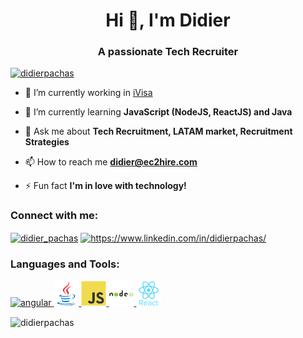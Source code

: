 <h1 align="center">Hi 👋, I'm Didier</h1>
<h3 align="center">A passionate Tech Recruiter</h3>

<p align="left"> <a href="https://github.com/ryo-ma/github-profile-trophy"><img src="https://github-profile-trophy.vercel.app/?username=didierpachas" alt="didierpachas" /></a> </p>

- 🔭 I’m currently working in [iVisa](https://ivisa.breezy.hr/)

- 🌱 I’m currently learning **JavaScript (NodeJS, ReactJS) and Java**

- 💬 Ask me about **Tech Recruitment, LATAM market, Recruitment Strategies**

- 📫 How to reach me **didier@ec2hire.com**

- ⚡ Fun fact **I'm in love with technology!**

<h3 align="left">Connect with me:</h3>
<p align="left">
<a href="https://twitter.com/didier_pachas" target="blank"><img align="center" src="https://raw.githubusercontent.com/rahuldkjain/github-profile-readme-generator/master/src/images/icons/Social/twitter.svg" alt="didier_pachas" height="30" width="40" /></a>
<a href="https://linkedin.com/in/https://www.linkedin.com/in/didierpachas/" target="blank"><img align="center" src="https://raw.githubusercontent.com/rahuldkjain/github-profile-readme-generator/master/src/images/icons/Social/linked-in-alt.svg" alt="https://www.linkedin.com/in/didierpachas/" height="30" width="40" /></a>
</p>

<h3 align="left">Languages and Tools:</h3>
<p align="left"> <a href="https://angular.io" target="_blank" rel="noreferrer"> <img src="https://angular.io/assets/images/logos/angular/angular.svg" alt="angular" width="40" height="40"/> </a> <a href="https://www.java.com" target="_blank" rel="noreferrer"> <img src="https://raw.githubusercontent.com/devicons/devicon/master/icons/java/java-original.svg" alt="java" width="40" height="40"/> </a> <a href="https://developer.mozilla.org/en-US/docs/Web/JavaScript" target="_blank" rel="noreferrer"> <img src="https://raw.githubusercontent.com/devicons/devicon/master/icons/javascript/javascript-original.svg" alt="javascript" width="40" height="40"/> </a> <a href="https://nodejs.org" target="_blank" rel="noreferrer"> <img src="https://raw.githubusercontent.com/devicons/devicon/master/icons/nodejs/nodejs-original-wordmark.svg" alt="nodejs" width="40" height="40"/> </a> <a href="https://reactjs.org/" target="_blank" rel="noreferrer"> <img src="https://raw.githubusercontent.com/devicons/devicon/master/icons/react/react-original-wordmark.svg" alt="react" width="40" height="40"/> </a> </p>

<p><img align="center" src="https://github-readme-stats.vercel.app/api/top-langs?username=didierpachas&show_icons=true&locale=en&layout=compact" alt="didierpachas" /></p>
